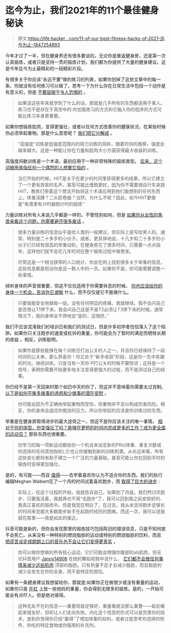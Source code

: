 # 迄今为止，我们2021年的11个最佳健身秘诀

> 原文:[https://life hacker . com/11-of-our-best-fitness-hacks-of-2021-迄今为止-1847254893](https://lifehacker.com/11-of-our-best-fitness-hacks-of-2021-so-far-1847254893)

今年才过了一半，但在健身界还有很多要谈的。无论你是重返健身房，还是第一次认真锻炼，或者只是坚持一贯的锻炼计划，我们都为你提供了大量的健身建议。这是今年迄今为止最精彩的一段精彩片段。

有很多关于你应该“永远不要”做的练习的列表，如果你划掉了这些文章中的每一条，你就没有任何练习可以做了。思考一下为什么你在日常生活中包括一个动作是有意义的，但是 [不要屈服于令人恐惧的](https://lifehacker.com/ffs-there-are-no-exercises-you-should-never-do-1847056422) 。

> 如果说这些年来我学到了什么的话，那就是几乎所有的东西都适用于某人。练习也不是存在于真空中的:你加载练习的方式和它融入你的程序的方式可能比练习本身更重要。

如果你想锻炼肌肉，变得更强壮，或者以任何方式改善你的健康状况，在某些时候你必须举起重物。那是什么意思呢？ [我们把它分解成](https://lifehacker.com/what-does-it-mean-to-lift-heavy-1846309501) 。

> “高强度”训练是低强度范围内的阻力训练的简称，随着时间的推移，强度会越来越大。这是一种能让你在力量和肌肉大小方面获得最大收益的训练。

高强度间歇训练是一个术语，最初应用于一种非常特殊的锻炼类型。 [后来，这个词被用来指任何一个偶然的人想要它指的](https://lifehacker.com/most-hiit-workouts-arent-really-hiit-1846409560) 。

> 当它开始的时候，HIIT是关于在更少的时间里获得更多的结果，所以它建立了一个更有效率的名声，甚至可能比慢跑更好。因为你不需要骑自行车来跳HIIT，教练们带着这个想法开始将这个术语应用到他们能想到的任何东西上。体重深蹲？二头肌卷曲？当然，为什么不呢？因此，如今HIIT更像是“角落里有计时器倒计时的锻炼”

力量训练对所有人来说几乎都是一样的，不管性别如何，但是 [如果你从女性的角度来看这个问题，你需要避开很多废话](https://lifehacker.com/how-to-avoid-the-pitfalls-of-strength-training-advice-f-1846538995) 。

> 很多力量训练的信息似乎是给人类的一般建议，但实际上是写给男人的。通常，特别是二十多岁的小伙子。或者，更具体地说，十几岁和二十多岁的小伙子们已经有很高的举重动机，在健身房花了很多时间，只需要一点点指导，这样他们就不会花几年时间在整个锻炼过程中做卷发。
> 
> 尽管这是一个相当狭窄的人口统计，你会在网上找到很多关于举重的信息，这些信息都是假设你是这一群人中的一员。如果你不是，你可能需要调整一些事情。

倾听身体的声音很重要，但这不仅仅适用于你需要休息的时候。 [你也应该给你的身体一个机会，告诉你它*能*做](https://lifehacker.com/what-listen-to-your-body-really-means-1846458085) 什么，而不仅仅是它不能做什么。

> 只要我能安全地做每一组，没有任何明显的疼痛，我就继续。我不会问自己是否想让T1停下来，我会问自己这是不是T2必须让T3停下来的时候。通常情况下，我的身体会不停地说“是的，这很好。”

我们不应该混淆我们的培训日和我们的测试日，但是许多初学者恰恰落入了这个陷阱。如果你只关注跑步的速度或杠铃的重量，你可能会为了暂时的满足而牺牲长期的收益 。相反，训练聪明。

> 如果你是那些能够在每个训练日打出公关的人之一，并且你已经保持了一段时间的公关串，那么恭喜你！你正处于“新手收获”阶段，这是你一生中有趣的时光。继续训练。只是当有一天你*不*打公关的时候不要惊讶；这将是一个信号，表明你需要开始更多地关注变得更强大的过程，而不是测试自己的结果。

你已经不是第一天回来时那个如日中天的你了，但这并不意味着你需要太过克制。 [以下是如何平衡多做事的诱惑和少做事的潜在安慰](https://lifehacker.com/how-to-avoid-injury-when-you-return-to-the-gym-1846872007) 。

> 你可能会因为不正确地举起重物而受伤，但重物并不足以构成伤害风险。相反，你的身体会适应你施加的压力，所以你举起的应该是你训练过的东西。

举重是在健身房取得进步的最大途径之一，但这不是你应该关注的唯一事情。 [相对于你的体型，你变强壮了吗？能够在更短的时间内完成更多的工作？成为更全面的运动员？](https://lifehacker.com/how-to-set-goals-in-the-weight-room-beyond-heavier-weig-1846957577) 那些东西也很重要。

> 你学习的每一项新运动都给你一个机会来设定新的PRs(体重、重复次数或你选择的任何其他指标),它也让你接触到新的训练刺激。从长远来看，所有这些变化都将有助于建立一个广泛的力量基础，甚至可能让你在回到平时的锻炼时变得更加强壮。

是的，有可能——而且 [值得](https://lifehacker.com/try-things-you-dont-think-you-like-1846927489)——去学着喜欢你认为不适合你的东西。我们的执行编辑Meghan Walbert花了一个月的时间试着喜欢跑步，而 [取得了巨大的进步](https://lifehacker.com/what-i-learned-from-a-month-spent-trying-to-like-runnin-1846982304) :

> 实际上，在这个过程的开始，我就告诉自己，如果到了月底，我仍然讨厌跑步，只要我活着，我就再也不用“去跑步”了，我可以回到我之前安排好的、我真正喜欢的锻炼中。但是我现在明白了，在过去，我从未坚持跑步足够长的时间来克服大多数跑步新手在起跑时经历的困难。而这一次，我可以说我就在那里——我是如此的接近。

抖音可能是新的，但你会发现那里的锻炼技巧包括陈旧的错误信息，只是不知何故不会死亡。从来没有一种特别的燃烧脂肪的运动或特别的燃烧脂肪的饮料，而且 [把谎言设定成朗朗上口的音乐也不会让它们变得更真实](https://lifehacker.com/dont-fall-for-these-12-fitness-myths-from-tiktok-influe-1846966596) 。

> 你可以做你想做的所有核心运动，它们可能会增强你腹部的ab肌肉，但无论抖音用户 [Janny14906](https://www.tiktok.com/@janny14906/video/6961415140440870149?referer_url=https%3A%2F%2Fkinja.com%2Fembed%2Finset%2Fiframe&referer_video_id=6961384621070208261&refer=embed&is_copy_url=1&is_from_webapp=v1) 在她的舞蹈视频中说什么， [它们都不会做任何事情来减少这些肌肉](https://vitals.lifehacker.com/everybody-is-lying-about-how-to-flatten-your-belly-1819778439) 顶部的脂肪。只有热量不足才会减少脂肪，而且脂肪的减少会发生在你的全身，而不是特定的部位。

如果有一条健身建议我想留给你，那就是:如果你正在做很少或没有重量的运动，如果你只是 [在杠](https://lifehacker.com/put-some-fucking-weight-on-the-bar-1847176087) 上放一些他妈的重量，你会得到无限多的锻炼。是的，一开始可能会有点吓人。但是绝对值得。

> 这种无处不在的信息——重量轻就足够好，重量重就没那么重要——起初看起来很友好，但却让人们走向失败。内化这个信息的形式可以是完善你的技术，直到你觉得你已经“赢得”了增加体重的权利，或者过度思考你选择的附件、你吃的特定食物或你服用的补充剂。